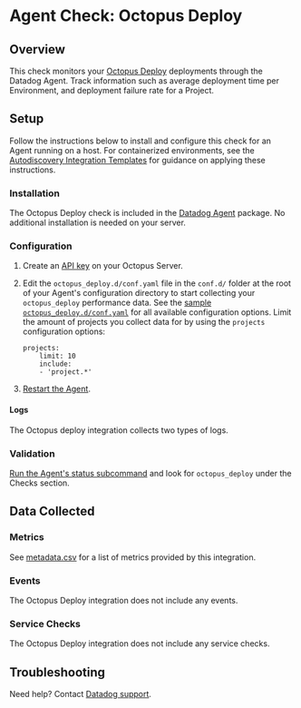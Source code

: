 # Agent Check: Octopus Deploy

## Overview

This check monitors your [Octopus Deploy][1] deployments through the Datadog Agent. Track information such as average deployment time per Environment, and deployment failure rate for a Project.

## Setup

Follow the instructions below to install and configure this check for an Agent running on a host. For containerized environments, see the [Autodiscovery Integration Templates][3] for guidance on applying these instructions.

### Installation

The Octopus Deploy check is included in the [Datadog Agent][2] package.
No additional installation is needed on your server.

### Configuration

1. Create an [API key][10] on your Octopus Server.

2. Edit the `octopus_deploy.d/conf.yaml` file in the `conf.d/` folder at the root of your Agent's configuration directory to start collecting your `octopus_deploy` performance data. See the [sample `octopus_deploy.d/conf.yaml`][4] for all available configuration options. Limit the amount of projects you collect data for by using the `projects` configuration options:

    ```
    projects:
        limit: 10
        include:
        - 'project.*'
    ```

3. [Restart the Agent][5].

#### Logs

The Octopus deploy integration collects two types of logs.

### Validation

[Run the Agent's status subcommand][6] and look for `octopus_deploy` under the Checks section.

## Data Collected

### Metrics

See [metadata.csv][7] for a list of metrics provided by this integration.

### Events

The Octopus Deploy integration does not include any events.

### Service Checks

The Octopus Deploy integration does not include any service checks.

## Troubleshooting

Need help? Contact [Datadog support][9].


[1]: https://octopus.com/
[2]: https://app.datadoghq.com/account/settings/agent/latest
[3]: https://docs.datadoghq.com/agent/kubernetes/integrations/
[4]: https://github.com/DataDog/integrations-core/blob/master/octopus_deploy/datadog_checks/octopus_deploy/data/conf.yaml.example
[5]: https://docs.datadoghq.com/agent/guide/agent-commands/#start-stop-and-restart-the-agent
[6]: https://docs.datadoghq.com/agent/guide/agent-commands/#agent-status-and-information
[7]: https://github.com/DataDog/integrations-core/blob/master/octopus_deploy/metadata.csv
[8]: https://github.com/DataDog/integrations-core/blob/master/octopus_deploy/assets/service_checks.json
[9]: https://docs.datadoghq.com/help/
[10]: https://octopus.com/docs/octopus-rest-api/how-to-create-an-api-key
